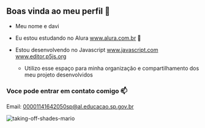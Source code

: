 ## Boas vinda ao meu perfil 🖤 

- Meu nome e davi

 - Eu estou estudando no Alura www.alura.com.br 💙

- Estou desenvolvendo no Javascript www.javascript.com  www.editor.p5js.org
  - Utilizo esse espaço para minha organização e compartilhamento dos meu projeto desenvolvidos
### Voce pode entrar em contato comigo 📫
Email: 00001141642050sp@al.educacao.sp.gov.br 

![]()![taking-off-shades-mario](https://github.com/user-attachments/assets/14337c30-a78a-4375-bbb3-ebfca296bc92)
